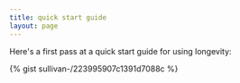 ```yaml
---
title: quick start guide
layout: page
---
```


Here's a first pass at a quick start guide for using longevity:

{% gist sullivan-/223995907c1391d7088c %}
